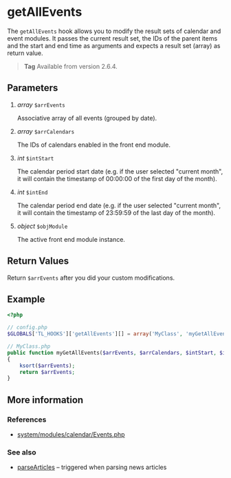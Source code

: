 # getAllEvents

The `getAllEvents` hook allows you to modify the result sets of calendar and
event modules. It passes the current result set, the IDs of the parent items
and the start and end time as arguments and expects a result set (array)
as return value.

> **Tag** Available from version 2.6.4.


## Parameters

1. *array* `$arrEvents`

    Associative array of all events (grouped by date).

2. *array* `$arrCalendars`

    The IDs of calendars enabled in the front end module.

3. *int* `$intStart`

    The calendar period start date (e.g. if the user selected "current month",
    it will contain the timestamp of 00:00:00 of the first day of the month).

4. *int* `$intEnd`

    The calendar period end date (e.g. if the user selected "current month",
    it will contain the timestamp of 23:59:59 of the last day of the month).

5. *object* `$objModule`

    The active front end module instance.


## Return Values

Return `$arrEvents` after you did your custom modifications.


## Example

```php
<?php

// config.php
$GLOBALS['TL_HOOKS']['getAllEvents'][] = array('MyClass', 'myGetAllEvents');

// MyClass.php
public function myGetAllEvents($arrEvents, $arrCalendars, $intStart, $intEnd, $objModule)
{
    ksort($arrEvents);
    return $arrEvents;
}
```


## More information


### References

- [system/modules/calendar/Events.php](https://github.com/contao/core/blob/2.11.7/system/modules/calendar/Events.php#L195)


### See also

- [parseArticles](parseArticles.md) – triggered when parsing news articles
